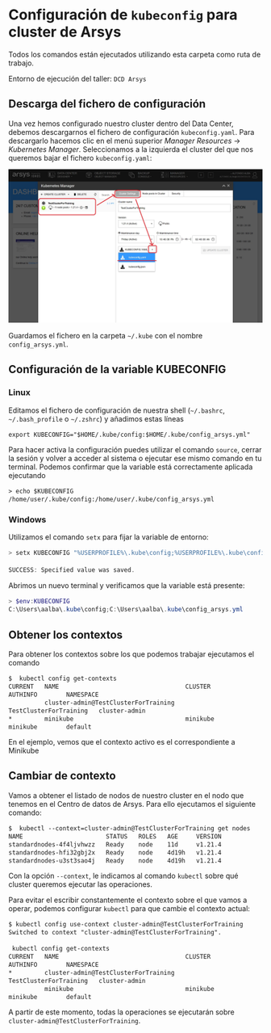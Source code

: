 # Configuración de `kubeconfig` para cluster de Arsys

Todos los comandos están ejecutados utilizando esta carpeta como ruta de trabajo.

Entorno de ejecución del taller: `DCD Arsys`

## Descarga del fichero de configuración

Una vez hemos configurado nuestro cluster dentro del Data Center, debemos descargarnos
el fichero de configuración `kubeconfig.yaml`. Para descargarlo hacemos clic en
el menú superior _Manager Resources_ -> _Kubernetes Manager_. Seleccionamos a la izquierda
el cluster del que nos queremos bajar el fichero `kubeconfig.yaml`:

![Kubeconfig yaml download](kubeconfig_yaml_download.jpg)

Guardamos el fichero en la carpeta `~/.kube` con el nombre `config_arsys.yml`.

## Configuración de la variable KUBECONFIG

### Linux

Editamos el fichero de configuración de nuestra shell (`~/.bashrc`, `~/.bash_profile` 
o `~/.zshrc`) y añadimos estas líneas

```shell
export KUBECONFIG="$HOME/.kube/config:$HOME/.kube/config_arsys.yml"
```

Para hacer activa la configuración puedes utilizar el comando `source`, cerrar la 
sesión y volver a acceder al sistema o ejecutar ese mismo comando en tu terminal. 
Podemos confirmar que la variable está correctamente aplicada ejecutando

```shell
> echo $KUBECONFIG
/home/user/.kube/config:/home/user/.kube/config_arsys.yml
```

### Windows

Utilizamos el comando `setx` para fijar la variable de entorno:

```Powershell
> setx KUBECONFIG "%USERPROFILE%\.kube\config;%USERPROFILE%\.kube\config_arsys.yml"

SUCCESS: Specified value was saved.
```

Abrimos un nuevo terminal y verificamos que la variable está presente:

```Powershell
> $env:KUBECONFIG
C:\Users\aalba\.kube\config;C:\Users\aalba\.kube\config_arsys.yml
```

## Obtener los contextos

Para obtener los contextos sobre los que podemos trabajar ejecutamos el comando

```shell
$  kubectl config get-contexts
CURRENT   NAME                                   CLUSTER                  AUTHINFO        NAMESPACE
          cluster-admin@TestClusterForTraining   TestClusterForTraining   cluster-admin
*         minikube                               minikube                 minikube        default
```

En el ejemplo, vemos que el contexto activo es el correspondiente a Minikube

## Cambiar de contexto

Vamos a obtener el listado de nodos de nuestro cluster en el nodo que tenemos en el
Centro de datos de Arsys. Para ello ejecutamos el siguiente comando:

```shell
$  kubectl --context=cluster-admin@TestClusterForTraining get nodes
NAME                       STATUS   ROLES   AGE     VERSION
standardnodes-4f4ljvhwzz   Ready    node    11d     v1.21.4
standardnodes-hfi32gbj2x   Ready    node    4d19h   v1.21.4
standardnodes-u3st3sao4j   Ready    node    4d19h   v1.21.4
```

Con la opción `--context`, le indicamos al comando `kubectl` sobre qué cluster queremos ejecutar
las operaciones.

Para evitar el escribir constantemente el contexto sobre el que vamos a operar,
podemos configurar `kubectl` para que cambie el contexto actual:

```shell
$ kubectl config use-context cluster-admin@TestClusterForTraining
Switched to context "cluster-admin@TestClusterForTraining".

 kubectl config get-contexts
CURRENT   NAME                                   CLUSTER                  AUTHINFO        NAMESPACE
*         cluster-admin@TestClusterForTraining   TestClusterForTraining   cluster-admin
          minikube                               minikube                 minikube        default
```

A partir de este momento, todas la operaciones se ejecutarán sobre 
`cluster-admin@TestClusterForTraining`.

